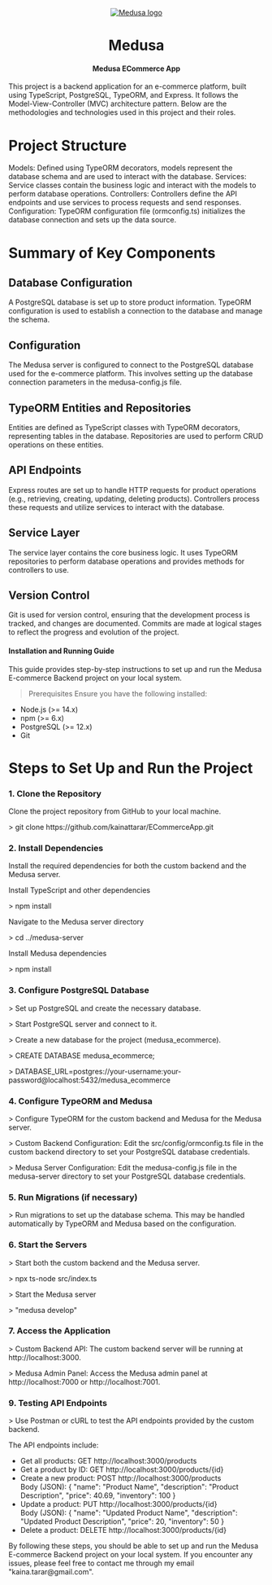 <p align="center">
  <a href="https://www.medusajs.com">
  <picture>
    <source media="(prefers-color-scheme: dark)" srcset="https://user-images.githubusercontent.com/59018053/229103275-b5e482bb-4601-46e6-8142-244f531cebdb.svg">
    <source media="(prefers-color-scheme: light)" srcset="https://user-images.githubusercontent.com/59018053/229103726-e5b529a3-9b3f-4970-8a1f-c6af37f087bf.svg">
    <img alt="Medusa logo" src="https://user-images.githubusercontent.com/59018053/229103726-e5b529a3-9b3f-4970-8a1f-c6af37f087bf.svg">
    </picture>
  </a>
</p>
<h1 align="center">
  Medusa
</h1>

<h4 align="center">
Medusa ECommerce App
</h4>

This project is a backend application for an e-commerce platform, built using TypeScript, PostgreSQL, TypeORM, and Express. It follows the Model-View-Controller (MVC) architecture pattern. Below are the methodologies and technologies used in this project and their roles.

# Project Structure

Models: Defined using TypeORM decorators, models represent the database schema and are used to interact with the database.
Services: Service classes contain the business logic and interact with the models to perform database operations.
Controllers: Controllers define the API endpoints and use services to process requests and send responses.
Configuration: TypeORM configuration file (ormconfig.ts) initializes the database connection and sets up the data source.

# Summary of Key Components
<h2>Database Configuration</h2>
A PostgreSQL database is set up to store product information. TypeORM configuration is used to establish a connection to the database and manage the schema.

<h2>Configuration</h2>
The Medusa server is configured to connect to the PostgreSQL database used for the e-commerce platform. This involves setting up the database connection parameters in the medusa-config.js file.

<h2>TypeORM Entities and Repositories</h2>
Entities are defined as TypeScript classes with TypeORM decorators, representing tables in the database. Repositories are used to perform CRUD operations on these entities.

<h2>API Endpoints</h2>
Express routes are set up to handle HTTP requests for product operations (e.g., retrieving, creating, updating, deleting products). Controllers process these requests and utilize services to interact with the database.

<h2>Service Layer</h2>
The service layer contains the core business logic. It uses TypeORM repositories to perform database operations and provides methods for controllers to use.

<h2>Version Control</h2>
Git is used for version control, ensuring that the development process is tracked, and changes are documented. Commits are made at logical stages to reflect the progress and evolution of the project.

<h4>
Installation and Running Guide
</h4>
This guide provides step-by-step instructions to set up and run the Medusa E-commerce Backend project on your local system.

> Prerequisites
Ensure you have the following installed:

<ul>
<li>Node.js (>= 14.x)</li>
<li>npm (>= 6.x)</li>
<li>PostgreSQL (>= 12.x)</li>
<li>Git</li>
</ul>
<h1> Steps to Set Up and Run the Project</h1>
<h3>1. Clone the Repository</h3>
<p>Clone the project repository from GitHub to your local machine.</p>
> git clone https://github.com/kainattarar/ECommerceApp.git

<h3>2. Install Dependencies</h3>
<p>Install the required dependencies for both the custom backend and the Medusa server.</p>
<p>Install TypeScript and other dependencies</p>
> npm install

<p>Navigate to the Medusa server directory</p>
> cd ../medusa-server

<p>Install Medusa dependencies</p>
> npm install

<h3>3. Configure PostgreSQL Database</h3>
<p> > Set up PostgreSQL and create the necessary database.</p>
<p> > Start PostgreSQL server and connect to it.</p>
<p> > Create a new database for the project (medusa_ecommerce).</p>
<p> > CREATE DATABASE medusa_ecommerce;</p>
<p> > DATABASE_URL=postgres://your-username:your-password@localhost:5432/medusa_ecommerce</p>

<h3>4. Configure TypeORM and Medusa</h3>
> Configure TypeORM for the custom backend and Medusa for the Medusa server.

<p> > Custom Backend Configuration: Edit the src/config/ormconfig.ts file in the custom backend directory to set your PostgreSQL database credentials.</p>
<p> > Medusa Server Configuration: Edit the medusa-config.js file in the medusa-server directory to set your PostgreSQL database credentials.</p>

<h3>5. Run Migrations (if necessary)</h3>
<p> > Run migrations to set up the database schema. This may be handled automatically by TypeORM and Medusa based on the configuration.</p>

<h3>6. Start the Servers</h3>
<p> > Start both the custom backend and the Medusa server.</p>
<p> > npx ts-node src/index.ts</p>
<p> > Start the Medusa server</p>
<p> > "medusa develop"

<h3>7. Access the Application</h3>
<p> >  Custom Backend API: The custom backend server will be running at http://localhost:3000.</p>
<p> > Medusa Admin Panel: Access the Medusa admin panel at http://localhost:7000 or http://localhost:7001.</p>

<h3>9. Testing API Endpoints</h3>
<p> > Use Postman or cURL to test the API endpoints provided by the custom backend.</p>
<p>The API endpoints include:</p>
<ul>
<li> Get all products: GET http://localhost:3000/products</li>
<li> Get a product by ID: GET http://localhost:3000/products/{id}</li>
<li> Create a new product: POST http://localhost:3000/products
<br/>
  Body (JSON):
{
  "name": "Product Name",
  "description": "Product Description",
  "price": 40.69,
  "inventory": 100
}</li>
<li> Update a product: PUT http://localhost:3000/products/{id}
  <br/>
Body (JSON):
{
  "name": "Updated Product Name",
  "description": "Updated Product Description",
  "price": 20,
  "inventory": 50
}</li>
<li> Delete a product: DELETE http://localhost:3000/products/{id}</li>
</ul>

<p>By following these steps, you should be able to set up and run the Medusa E-commerce Backend project on your local system. If you encounter any issues, please feel free to contact me through my email "kaina.tarar@gmail.com".</p>
